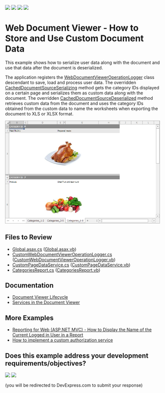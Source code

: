 <!-- default badges list -->
![](https://img.shields.io/endpoint?url=https://codecentral.devexpress.com/api/v1/VersionRange/581556341/22.2.2%2B)
[![](https://img.shields.io/badge/Open_in_DevExpress_Support_Center-FF7200?style=flat-square&logo=DevExpress&logoColor=white)](https://supportcenter.devexpress.com/ticket/details/T1136189)
[![](https://img.shields.io/badge/📖_How_to_use_DevExpress_Examples-e9f6fc?style=flat-square)](https://docs.devexpress.com/GeneralInformation/403183)
[![](https://img.shields.io/badge/💬_Leave_Feedback-feecdd?style=flat-square)](#does-this-example-address-your-development-requirementsobjectives)
<!-- default badges end -->
# Web Document Viewer - How to Store and Use Custom Document Data

This example shows how to serialize user data along with the document and use that data after the document is deserialized.

The application registers the [WebDocumentViewerOperationLogger](https://docs.devexpress.com/XtraReports/DevExpress.XtraReports.Web.WebDocumentViewer.WebDocumentViewerOperationLogger) 
class descendant to save, load and process user data. The overridden [CachedDocumentSourceSerializing](https://docs.devexpress.com/XtraReports/DevExpress.XtraReports.Web.WebDocumentViewer.WebDocumentViewerOperationLogger.---Zf----Sy----) method gets the category IDs displayed on a certain page and serializes them as custom data along with the document. The overridden [CachedDocumentSourceDeserialized](https://docs.devexpress.com/XtraReports/DevExpress.XtraReports.Web.WebDocumentViewer.WebDocumentViewerOperationLogger.--cK-------9--a-) method retrieves custom data from the document and uses the category IDs obtained from the custom data to name the worksheets when exporting the document to XLS or XLSX format.

![](Images/screenshot-export-excel.png)

## Files to Review

- [Global.asax.cs](CS/CustomCachedDocumentSourceSerialization/Global.asax.cs#L10) ([Global.asax.vb](VB/CustomCachedDocumentSourceSerialization/Global.asax.vb#L12))
- [CustomWebDocumentViewerOperationLogger.cs](CS/CustomCachedDocumentSourceSerialization/CustomWebDocumentViewerOperationLogger.cs) ([CustomWebDocumentViewerOperationLogger.vb](VB/CustomCachedDocumentSourceSerialization/CustomWebDocumentViewerOperationLogger.vb))
- [CustomPageDataService.cs](CS/CustomCachedDocumentSourceSerialization/CustomPageDataService.cs) ([CustomPageDataService.vb](VB/CustomCachedDocumentSourceSerialization/CustomPageDataService.vb))
- [CategoriesReport.cs](CS/CustomCachedDocumentSourceSerialization/CategoriesReport.cs) ([CategoriesReport.vb](VB/CustomCachedDocumentSourceSerialization/CategoriesReport.vb))


## Documentation

- [Document Viewer Lifecycle](https://docs.devexpress.com/XtraReports/401587/web-reporting/general-information-on-web-reporting/document-viewer-lifecycle)
- [Services in the Document Viewer](https://docs.devexpress.com/XtraReports/400226/web-reporting/asp-net-mvc-reporting/document-viewer-in-asp-net-mvc-applications/customization/register-services-in-the-document-viewer)

## More Examples

- [Reporting for Web (ASP.NET MVC) - How to Display the Name of the Current Logged in User in a Report](https://github.com/DevExpress-Examples/Reporting_webdocumentviewer-xrpageinfo-with-pageinfousername-display-the-name-of-a-logged-t484189)
- [How to implement a custom authorization service](https://github.com/DevExpress-Examples/Reporting_how-to-implement-a-custom-authorization-service-t488888)
<!-- feedback -->
## Does this example address your development requirements/objectives?

[<img src="https://www.devexpress.com/support/examples/i/yes-button.svg"/>](https://www.devexpress.com/support/examples/survey.xml?utm_source=github&utm_campaign=reporting-web-viewer-document-custom-data&~~~was_helpful=yes) [<img src="https://www.devexpress.com/support/examples/i/no-button.svg"/>](https://www.devexpress.com/support/examples/survey.xml?utm_source=github&utm_campaign=reporting-web-viewer-document-custom-data&~~~was_helpful=no)

(you will be redirected to DevExpress.com to submit your response)
<!-- feedback end -->
